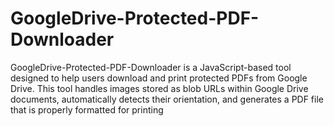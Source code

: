 # GoogleDrive-Protected-PDF-Downloader
GoogleDrive-Protected-PDF-Downloader is a JavaScript-based tool designed to help users download and print protected PDFs from Google Drive. This tool handles images stored as blob URLs within Google Drive documents, automatically detects their orientation, and generates a PDF file that is properly formatted for printing
